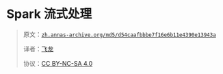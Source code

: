 # Spark 流式处理

> 原文：[`zh.annas-archive.org/md5/d54caafbbbe7f16e6b11e4390e13943a`](https://zh.annas-archive.org/md5/d54caafbbbe7f16e6b11e4390e13943a)
> 
> 译者：[飞龙](https://github.com/wizardforcel)
> 
> 协议：[CC BY-NC-SA 4.0](http://creativecommons.org/licenses/by-nc-sa/4.0/)